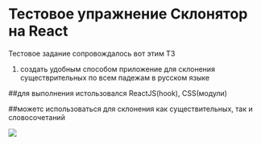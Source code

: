 # Тестовое упражнение Склонятор на React
  
 Тестовое задание сопровождалось вот этим ТЗ
 1. создать удобным способом приложение для склонения существрительных по всем падежам  в русском языке
 

##для выполнения истользовался ReactJS(hook), CSS(модули)

 
##можетс использоваться для склонения как существительных, так и словосочетаний 


![](https://sun9-55.userapi.com/impg/R6c8kUbNrT63p87gjErRfaC0h3vD4hgFrik9RA/QHTyI1TnQMM.jpg?size=1920x999&quality=96&sign=262853da501f5c50624858fb129ee6dc&type=album)
